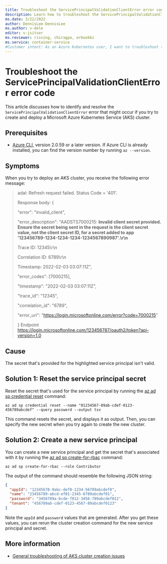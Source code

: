 ```yaml
---
title: Troubleshoot the ServicePrincipalValidationClientError error code
description: Learn how to troubleshoot the ServicePrincipalValidationClientError error when you try to create and deploy an Azure Kubernetes Service (AKS) cluster.
ms.date: 3/22/2022
author: DennisLee-DennisLee
ms.author: v-dele
editor: v-jsitser
ms.reviewer: rissing, chiragpa, erbookbi
ms.service: container-service
#Customer intent: As an Azure Kubernetes user, I want to troubleshoot the ServicePrincipalValidationClientError error code so that I can successfully create and deploy an Azure Kubernetes Service (AKS) cluster.
---
```

# Troubleshoot the ServicePrincipalValidationClientError error code
 
This article discusses how to identify and resolve the `ServicePrincipalValidationClientError` error that might occur if you try to create and deploy a Microsoft Azure Kubernetes Service (AKS) cluster.

## Prerequisites

- [Azure CLI](/cli/azure/install-azure-cli), version 2.0.59 or a later version. If Azure CLI is already installed, you can find the version number by running `az --version`.

## Symptoms

When you try to deploy an AKS cluster, you receive the following error message:

> adal: Refresh request failed. Status Code = '401'.
>
> Response body: {
>
> "error": "invalid_client",
>
> "error_description": "AADSTS7000215: **Invalid client secret provided. Ensure the secret being sent in the request is the client secret value, not the client secret ID, for a secret added to app '123456789-1234-1234-1234-1234567890987'.\r\n**
>
> Trace ID: 12345\r\n
>
> Correlation ID: 6789\r\n
>
> Timestamp: 2022-02-03 03:07:11Z",
>
> "error_codes": [7000215],
>
> "timestamp": "2022-02-03 03:07:11Z",
>
> "trace_id": "12345",
>
> "correlation_id": "6789",
>
> "error_uri": "<https://login.microsoftonline.com/error?code=7000215>"
>
> } Endpoint <https://login.microsoftonline.com/123456787/oauth2/token?api-version=1.0>

## Cause

The secret that's provided for the highlighted service principal isn't valid.

## Solution 1: Reset the service principal secret

Reset the secret that's used for the service principal by running the [az ad sp credential reset](/cli/azure/ad/sp/credential#az-ad-sp-credential-reset) command:

```azurecli-interactive
az ad sp credential reset --name "01234567-89ab-cdef-0123-456789abcdef" --query password --output tsv
```

This command resets the secret, and displays it as output. Then, you can specify the new secret when you try again to create the new cluster.

## Solution 2: Create a new service principal

You can create a new service principal and get the secret that's associated with it by running the [az ad sp create-for-rbac](/cli/azure/ad/sp#az-ad-sp-create-for-rbac) command:

```azurecli-interactive
az ad sp create-for-rbac --role Contributor
```

The output of the command should resemble the following JSON string:

```json
{
  "appId": "12345678-9abc-def0-1234-56789abcdef0",
  "name": "23456789-abcd-ef01-2345-6789abcdef01",
  "password": "3456789a-bcde-f012-3456-789abcdef012",
  "tenant": "456789ab-cdef-0123-4567-89abcdef0123"
}
```

Note the `appId` and `password` values that are generated. After you get these values, you can rerun the cluster creation command for the new service principal and secret.

## More information

- [General troubleshooting of AKS cluster creation issues](troubleshoot-aks-cluster-creation-issues.md)
